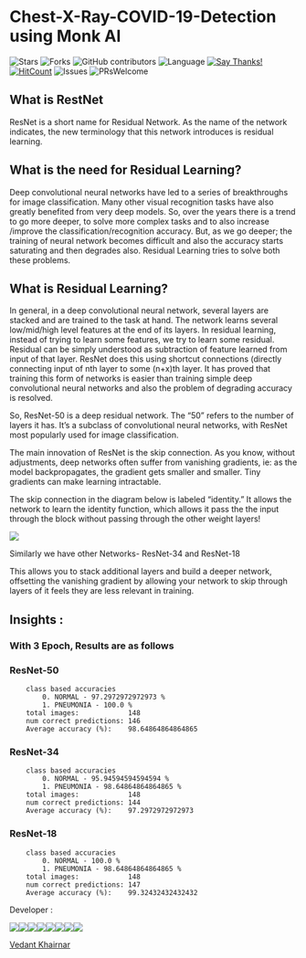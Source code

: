 # Chest-X-Ray-COVID-19-Detection using Monk AI

![Stars](https://img.shields.io/github/stars/VedantKhairnar/COVID-19-Chest-X-Ray-Infection-Classification.svg?style=social)
![Forks](https://img.shields.io/github/forks/VedantKhairnar/COVID-19-Chest-X-Ray-Infection-Classification.svg?style=social)
![GitHub contributors](https://img.shields.io/github/contributors/VedantKhairnar/COVID-19-Chest-X-Ray-Infection-Classification.svg)
![Language](https://img.shields.io/github/languages/top/VedantKhairnar/COVID-19-Chest-X-Ray-Infection-Classification.svg)
[![Say Thanks!](https://img.shields.io/badge/Say-Thanks!-yellow.svg)](https://vedantkhairnar.ml)
[![HitCount](http://hits.dwyl.io/VedantKhairnar/COVID-19-Chest-X-Ray-Infection-Classification.svg)](http://hits.dwyl.io/VedantKhairnar/COVID-19-Chest-X-Ray-Infection-Classification)
![Issues](https://img.shields.io/github/issues/VedantKhairnar/COVID-19-Chest-X-Ray-Infection-Classification)
![PRsWelcome](https://img.shields.io/badge/PRs-welcome-informational)

## What is RestNet

ResNet is a short name for Residual Network. As the name of the network indicates, the new terminology that this network introduces is residual learning.

## What is the need for Residual Learning?

Deep convolutional neural networks have led to a series of breakthroughs for image classification. Many other visual recognition tasks have also greatly benefited from very deep models. So, over the years there is a trend to go more deeper, to solve more complex tasks and to also increase /improve the classification/recognition accuracy. But, as we go deeper; the training of neural network becomes difficult and also the accuracy starts saturating and then degrades also. Residual Learning tries to solve both these problems.

## What is Residual Learning?

In general, in a deep convolutional neural network, several layers are stacked and are trained to the task at hand. The network learns several low/mid/high level features at the end of its layers. In residual learning, instead of trying to learn some features, we try to learn some residual. Residual can be simply understood as subtraction of feature learned from input of that layer. ResNet does this using shortcut connections (directly connecting input of nth layer to some (n+x)th layer. It has proved that training this form of networks is easier than training simple deep convolutional neural networks and also the problem of degrading accuracy is resolved.

So, ResNet-50 is a deep residual network. The “50” refers to the number of layers it has. It’s a subclass of convolutional neural networks, with ResNet most popularly used for image classification.

The main innovation of ResNet is the skip connection. As you know, without adjustments, deep networks often suffer from vanishing gradients, ie: as the model backpropagates, the gradient gets smaller and smaller. Tiny gradients can make learning intractable.

The skip connection in the diagram below is labeled “identity.” It allows the network to learn the identity function, which allows it pass the the input through the block without passing through the other weight layers!

![](https://qphs.fs.quoracdn.net/main-qimg-03903ebf7079087adea3dc711c92ec31)

Similarly we have other Networks- ResNet-34 and ResNet-18

This allows you to stack additional layers and build a deeper network, offsetting the vanishing gradient by allowing your network to skip through layers of it feels they are less relevant in training.

## Insights : 

### With 3 Epoch, Results are as follows
### ResNet-50
        class based accuracies
            0. NORMAL - 97.2972972972973 %
            1. PNEUMONIA - 100.0 %
        total images:            148
        num correct predictions: 146
        Average accuracy (%):    98.64864864864865
### ResNet-34
        class based accuracies
            0. NORMAL - 95.94594594594594 %
            1. PNEUMONIA - 98.64864864864865 %
        total images:            148
        num correct predictions: 144
        Average accuracy (%):    97.2972972972973
### ResNet-18
        class based accuracies
            0. NORMAL - 100.0 %
            1. PNEUMONIA - 98.64864864864865 %
        total images:            148
        num correct predictions: 147
        Average accuracy (%):    99.32432432432432
  
Developer :

[![](https://sourcerer.io/fame/VedantKhairnar/VedantKhairnar/COVID-19-Chest-X-Ray-Infection-Classification/images/0)](https://sourcerer.io/fame/VedantKhairnar/VedantKhairnar/COVID-19-Chest-X-Ray-Infection-Classification/links/0)[![](https://sourcerer.io/fame/VedantKhairnar/VedantKhairnar/COVID-19-Chest-X-Ray-Infection-Classification/images/1)](https://sourcerer.io/fame/VedantKhairnar/VedantKhairnar/COVID-19-Chest-X-Ray-Infection-Classification/links/1)[![](https://sourcerer.io/fame/VedantKhairnar/VedantKhairnar/COVID-19-Chest-X-Ray-Infection-Classification/images/2)](https://sourcerer.io/fame/VedantKhairnar/VedantKhairnar/COVID-19-Chest-X-Ray-Infection-Classification/links/2)[![](https://sourcerer.io/fame/VedantKhairnar/VedantKhairnar/COVID-19-Chest-X-Ray-Infection-Classification/images/3)](https://sourcerer.io/fame/VedantKhairnar/VedantKhairnar/COVID-19-Chest-X-Ray-Infection-Classification/links/3)[![](https://sourcerer.io/fame/VedantKhairnar/VedantKhairnar/COVID-19-Chest-X-Ray-Infection-Classification/images/4)](https://sourcerer.io/fame/VedantKhairnar/VedantKhairnar/COVID-19-Chest-X-Ray-Infection-Classification/links/4)[![](https://sourcerer.io/fame/VedantKhairnar/VedantKhairnar/COVID-19-Chest-X-Ray-Infection-Classification/images/5)](https://sourcerer.io/fame/VedantKhairnar/VedantKhairnar/COVID-19-Chest-X-Ray-Infection-Classification/links/5)[![](https://sourcerer.io/fame/VedantKhairnar/VedantKhairnar/COVID-19-Chest-X-Ray-Infection-Classification/images/6)](https://sourcerer.io/fame/VedantKhairnar/VedantKhairnar/COVID-19-Chest-X-Ray-Infection-Classification/links/6)[![](https://sourcerer.io/fame/VedantKhairnar/VedantKhairnar/COVID-19-Chest-X-Ray-Infection-Classification/images/7)](https://sourcerer.io/fame/VedantKhairnar/VedantKhairnar/COVID-19-Chest-X-Ray-Infection-Classification/links/7)

[Vedant Khairnar](http://vedantkhairnar.ml/)
